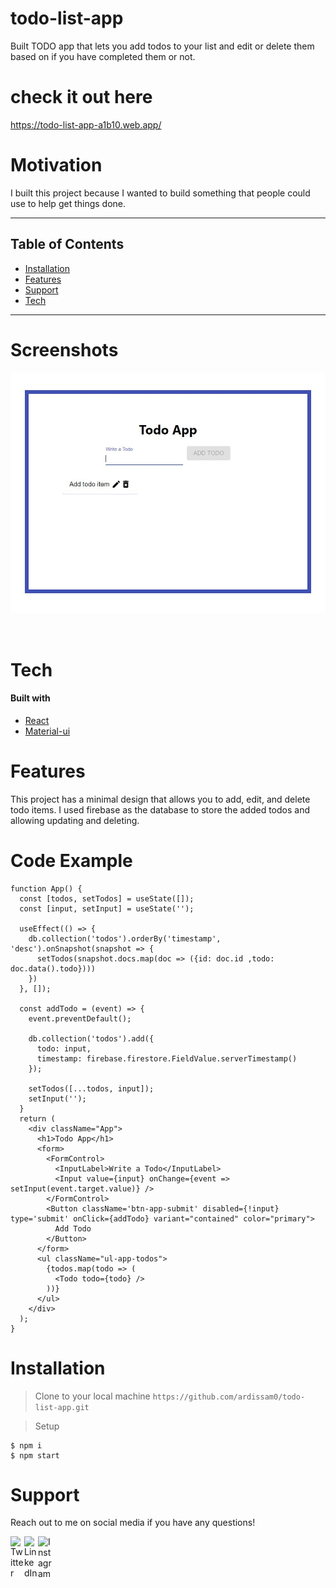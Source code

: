 # todo-list-app
Built TODO app that lets you add todos to your list and edit or delete them based on if you have completed them or not.

# check it out here
https://todo-list-app-a1b10.web.app/

# Motivation
I built this project because I wanted to build something that people could use to help get things done.

---

## Table of Contents

- [Installation](#installation)
- [Features](#features)
- [Support](#support)
- [Tech](#tech)

---

# Screenshots
![](todo_list_app/src/img/todolistimg.JPG)

<br />

# Tech

#### Built with
- [React][react]
- [Material-ui][material]

# Features
This project has a minimal design that allows you to add, edit, and delete todo items. I used firebase as the database to store the added todos and allowing updating and deleting.

# Code Example
```
function App() {
  const [todos, setTodos] = useState([]);
  const [input, setInput] = useState('');

  useEffect(() => {
    db.collection('todos').orderBy('timestamp', 'desc').onSnapshot(snapshot => {
      setTodos(snapshot.docs.map(doc => ({id: doc.id ,todo: doc.data().todo})))
    })
  }, []);

  const addTodo = (event) => {
    event.preventDefault();

    db.collection('todos').add({
      todo: input,
      timestamp: firebase.firestore.FieldValue.serverTimestamp()
    });

    setTodos([...todos, input]);
    setInput('');
  }
  return (
    <div className="App">
      <h1>Todo App</h1>
      <form>
        <FormControl>
          <InputLabel>Write a Todo</InputLabel>
          <Input value={input} onChange={event => setInput(event.target.value)} />
        </FormControl>
        <Button className='btn-app-submit' disabled={!input} type='submit' onClick={addTodo} variant="contained" color="primary">
          Add Todo
        </Button>
      </form>
      <ul className="ul-app-todos">
        {todos.map(todo => (
          <Todo todo={todo} />
        ))}
      </ul>
    </div>
  );
}
  ```

# Installation

> Clone to your local machine
`https://github.com/ardissam0/todo-list-app.git`

> Setup
```
$ npm i
$ npm start
```

# Support
Reach out to me on social media if you have any questions!

[<img align="left" alt="Twitter" width="22px" src="https://cdn.jsdelivr.net/npm/simple-icons@v3/icons/twitter.svg" />][twitter]
[<img align="left" alt="LinkedIn" width="22px" src="https://cdn.jsdelivr.net/npm/simple-icons@v3/icons/linkedin.svg" />][linkedin]
[<img align="left" alt="Instagram" width="22px" src="https://cdn.jsdelivr.net/npm/simple-icons@v3/icons/instagram.svg" />][instagram]

[website]: https://samardis.com/
[twitter]: https://twitter.com/samuel_ardis
[instagram]: https://www.instagram.com/samuel.d.ardis/
[linkedin]: https://www.linkedin.com/in/samuel-ardis/
[react]: https://reactjs.org/
[material]: https://material-ui.com/
